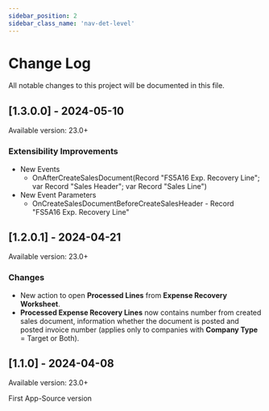 ```yaml
---
sidebar_position: 2
sidebar_class_name: 'nav-det-level'
---
```


# Change Log
All notable changes to this project will be documented in this file.
   
## [1.3.0.0] - 2024-05-10
  
Available version: 23.0+

### Extensibility Improvements
- New Events
  - OnAfterCreateSalesDocument(Record "FS5A16 Exp. Recovery Line"; var Record "Sales Header"; var Record "Sales Line")
- New Event Parameters
  - OnCreateSalesDocumentBeforeCreateSalesHeader - Record "FS5A16 Exp. Recovery Line"

## [1.2.0.1] - 2024-04-21
  
Available version: 23.0+

### Changes
- New action to open **Processed Lines** from **Expense Recovery Worksheet**.
- **Processed Expense Recovery Lines** now contains number from created sales document, information whether the document is posted and posted invoice number (applies only to companies with **Company Type** = Target or Both).

## [1.1.0] - 2024-04-08
  
Available version: 23.0+

First App-Source version
